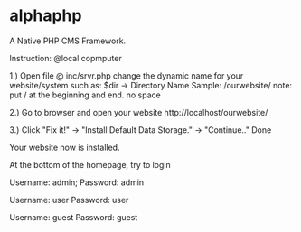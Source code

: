 # alphaphp
A Native PHP CMS Framework.

Instruction: @local copmputer

1.) Open file @ inc/srvr.php
	change the dynamic name for your website/system such as:
		$dir -> Directory Name
			Sample: /ourwebsite/
		note: put / at the beginning and end. no space

2.) Go to browser and open your website
	http://localhost/ourwebsite/

3.) Click "Fix it!" -> "Install Default Data Storage." -> "Continue.."
	Done

Your website now is installed.

At the bottom of the homepage, try to login

Username: admin;
Password: admin

Username: user
Password: user

Username: guest
Password: guest